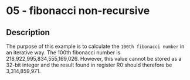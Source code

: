 # 05 - fibonacci non-recursive

## Description

The purpose of this example is to calculate the `100th fibonacci number` in an iterative way. The 100th fibonacci number is 218,922,995,834,555,169,026. However, this value cannot be stored as a 32-bit integer and the result found in register R0 should therefore be 3,314,859,971.